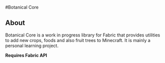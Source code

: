 #Botanical Core
## About
Botanical Core is a work in progress library for Fabric that provides utilities to add new crops, foods and also fruit trees to Minecraft. It is mainly a personal learning project.

**Requires Fabric API**
